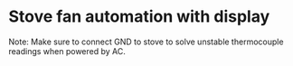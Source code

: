 # Stove fan automation with display

Note: Make sure to connect GND to stove to solve unstable thermocouple readings when powered by AC.
